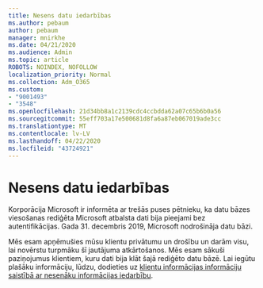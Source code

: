 ```yaml
---
title: Nesens datu iedarbības
ms.author: pebaum
author: pebaum
manager: mnirkhe
ms.date: 04/21/2020
ms.audience: Admin
ms.topic: article
ROBOTS: NOINDEX, NOFOLLOW
localization_priority: Normal
ms.collection: Adm_O365
ms.custom:
- "9001493"
- "3548"
ms.openlocfilehash: 21d34bb8a1c2139cdc4ccbdda62a07c65b6b0a56
ms.sourcegitcommit: 55eff703a17e500681d8fa6a87eb067019ade3cc
ms.translationtype: MT
ms.contentlocale: lv-LV
ms.lasthandoff: 04/22/2020
ms.locfileid: "43724921"
---
```

# <a name="recent-data-exposure"></a>Nesens datu iedarbības

Korporācija Microsoft ir informēta ar trešās puses pētnieku, ka datu bāzes viesošanas rediģēta Microsoft atbalsta dati bija pieejami bez autentifikācijas. Gada 31. decembris 2019, Microsoft nodrošināja datu bāzi.

Mēs esam apņēmušies mūsu klientu privātumu un drošību un darām visu, lai novērstu turpmāku šī jautājuma atkārtošanos. Mēs esam sākuši paziņojumus klientiem, kuru dati bija klāt šajā rediģēto datu bāzē. Lai iegūtu plašāku informāciju, lūdzu, dodieties uz [klientu informācijas informāciju saistībā ar nesenāku informācijas iedarbību](https://aka.ms/privacyinfo).
